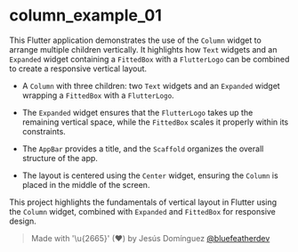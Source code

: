 # column_example_01

This Flutter application demonstrates the use of the `Column` widget to arrange multiple children vertically. It highlights how `Text` widgets and an `Expanded` widget containing a `FittedBox` with a `FlutterLogo` can be combined to create a responsive vertical layout.

- A `Column` with three children: two `Text` widgets and an `Expanded` widget wrapping a `FittedBox` with a `FlutterLogo`.

- The `Expanded` widget ensures that the `FlutterLogo` takes up the remaining vertical space, while the `FittedBox` scales it properly within its constraints.

- The `AppBar` provides a title, and the `Scaffold` organizes the overall structure of the app.

- The layout is centered using the `Center` widget, ensuring the `Column` is placed in the middle of the screen.

This project highlights the fundamentals of vertical layout in Flutter using the `Column` widget, combined with `Expanded` and `FittedBox` for responsive design.

> Made with '\u{2665}' (♥) by Jesús Domínguez [@bluefeatherdev](https://github.com/bluefeatherdev)
